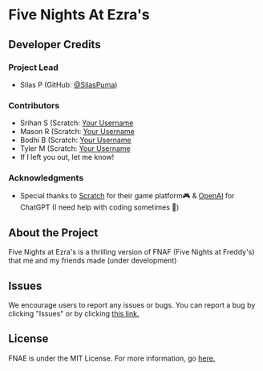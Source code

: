 # Five Nights At Ezra's

## Developer Credits

### Project Lead
- Silas P (GitHub: [@SilasPuma](https://github.com/silaspuma))

### Contributors
- Srihan S (Scratch: [Your Username](https://scratch.mit.edu/users/your-username)
- Mason R (Scratch: [Your Username](https://scratch.mit.edu/users/your-username)
- Bodhi B (Scratch: [Your Username](https://scratch.mit.edu/users/your-username)
- Tyler M (Scratch: [Your Username](https://scratch.mit.edu/users/your-username)
- If I left you out, let me know!

### Acknowledgments
- Special thanks to [Scratch](https://scratch.mit.edu) for their game platform🎮 & [OpenAI](https://openai.com) for ChatGPT (I need help with coding sometimes 🙂)

## About the Project
Five Nights at Ezra's is a thrilling version of FNAF (Five Nights at Freddy's) that me and my friends made (under development)

## Issues
We encourage users to report any issues or bugs. You can report a bug by clicking "Issues" or by clicking [this link.](https://github.com/fnaegame/play/issues)

## License
FNAE is under the MIT License. For more information, go [here.](https://opensource.org/license/mit/)
